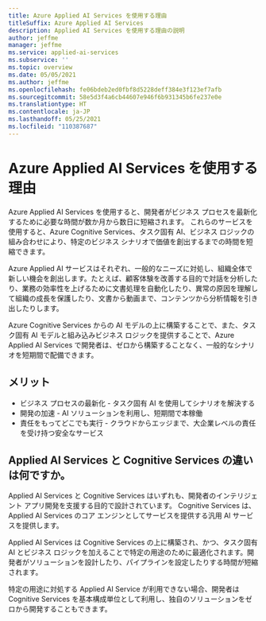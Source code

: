 ```yaml
---
title: Azure Applied AI Services を使用する理由
titleSuffix: Azure Applied AI Services
description: Applied AI Services を使用する理由の説明
author: jeffme
manager: jeffme
ms.service: applied-ai-services
ms.subservice: ''
ms.topic: overview
ms.date: 05/05/2021
ms.author: jeffme
ms.openlocfilehash: fe06bdeb2ed0fbf8d5228deff384e3f123ef7afb
ms.sourcegitcommit: 58e5d3f4a6cb44607e946f6b931345b6fe237e0e
ms.translationtype: HT
ms.contentlocale: ja-JP
ms.lasthandoff: 05/25/2021
ms.locfileid: "110387687"
---
```

# <a name="why-azure-applied-ai-services"></a>Azure Applied AI Services を使用する理由

Azure Applied AI Services を使用すると、開発者がビジネス プロセスを最新化するために必要な時間が数か月から数日に短縮されます。 これらのサービスを使用すると、Azure Cognitive Services、タスク固有 AI、ビジネス ロジックの組み合わせにより、特定のビジネス シナリオで価値を創出するまでの時間を短縮できます。  

Azure Applied AI サービスはそれぞれ、一般的なニーズに対処し、組織全体で新しい機会を創出します。たとえば、顧客体験を改善する目的で対話を分析したり、業務の効率性を上げるために文書処理を自動化したり、異常の原因を理解して組織の成長を保護したり、文書から動画まで、コンテンツから分析情報を引き出したりします。

Azure Cognitive Services からの AI モデルの上に構築することで、また、タスク固有 AI モデルと組み込みビジネス ロジックを提供することで、Azure Applied AI Services で開発者は、ゼロから構築することなく、一般的なシナリオを短期間で配備できます。

## <a name="benefits"></a>メリット 
-   ビジネス プロセスの最新化 - タスク固有 AI を使用してシナリオを解決する
-   開発の加速 - AI ソリューションを利用し、短期間で本稼働
-   責任をもってどこでも実行 - クラウドからエッジまで、大企業レベルの責任を受け持つ安全なサービス 
 

## <a name="what-is-the-difference-between-applied-ai-services-and--cognitive-services"></a>Applied AI Services と Cognitive Services の違いは何ですか。 
 
Applied AI Services と Cognitive Services はいずれも、開発者のインテリジェント アプリ開発を支援する目的で設計されています。 Cognitive Services は、Applied AI Services のコア エンジンとしてサービスを提供する汎用 AI サービスを提供します。  
 
Applied AI Services は Cognitive Services の上に構築され、かつ、タスク固有 AI とビジネス ロジックを加えることで特定の用途のために最適化されます。開発者がソリューションを設計したり、パイプラインを設定したりする時間が短縮されます。  
 
特定の用途に対処する Applied AI Service が利用できない場合、開発者は Cognitive Services を基本構成単位として利用し、独自のソリューションをゼロから開発することもできます。 
